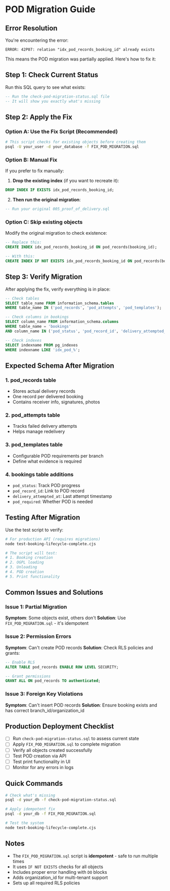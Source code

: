 # POD Migration Guide

## Error Resolution

You're encountering the error:
```
ERROR: 42P07: relation "idx_pod_records_booking_id" already exists
```

This means the POD migration was partially applied. Here's how to fix it:

## Step 1: Check Current Status

Run this SQL query to see what exists:
```sql
-- Run the check-pod-migration-status.sql file
-- It will show you exactly what's missing
```

## Step 2: Apply the Fix

### Option A: Use the Fix Script (Recommended)
```bash
# This script checks for existing objects before creating them
psql -U your_user -d your_database -f FIX_POD_MIGRATION.sql
```

### Option B: Manual Fix
If you prefer to fix manually:

1. **Drop the existing index** (if you want to recreate it):
```sql
DROP INDEX IF EXISTS idx_pod_records_booking_id;
```

2. **Then run the original migration**:
```sql
-- Run your original 005_proof_of_delivery.sql
```

### Option C: Skip existing objects
Modify the original migration to check existence:
```sql
-- Replace this:
CREATE INDEX idx_pod_records_booking_id ON pod_records(booking_id);

-- With this:
CREATE INDEX IF NOT EXISTS idx_pod_records_booking_id ON pod_records(booking_id);
```

## Step 3: Verify Migration

After applying the fix, verify everything is in place:
```sql
-- Check tables
SELECT table_name FROM information_schema.tables 
WHERE table_name IN ('pod_records', 'pod_attempts', 'pod_templates');

-- Check columns in bookings
SELECT column_name FROM information_schema.columns 
WHERE table_name = 'bookings' 
AND column_name IN ('pod_status', 'pod_record_id', 'delivery_attempted_at', 'pod_required');

-- Check indexes
SELECT indexname FROM pg_indexes 
WHERE indexname LIKE 'idx_pod_%';
```

## Expected Schema After Migration

### 1. **pod_records** table
- Stores actual delivery records
- One record per delivered booking
- Contains receiver info, signatures, photos

### 2. **pod_attempts** table
- Tracks failed delivery attempts
- Helps manage redelivery

### 3. **pod_templates** table
- Configurable POD requirements per branch
- Define what evidence is required

### 4. **bookings** table additions
- `pod_status`: Track POD progress
- `pod_record_id`: Link to POD record
- `delivery_attempted_at`: Last attempt timestamp
- `pod_required`: Whether POD is needed

## Testing After Migration

Use the test script to verify:
```bash
# For production API (requires migrations)
node test-booking-lifecycle-complete.cjs

# The script will test:
# 1. Booking creation
# 2. OGPL loading
# 3. Unloading
# 4. POD creation
# 5. Print functionality
```

## Common Issues and Solutions

### Issue 1: Partial Migration
**Symptom**: Some objects exist, others don't
**Solution**: Use `FIX_POD_MIGRATION.sql` - it's idempotent

### Issue 2: Permission Errors
**Symptom**: Can't create POD records
**Solution**: Check RLS policies and grants:
```sql
-- Enable RLS
ALTER TABLE pod_records ENABLE ROW LEVEL SECURITY;

-- Grant permissions
GRANT ALL ON pod_records TO authenticated;
```

### Issue 3: Foreign Key Violations
**Symptom**: Can't insert POD records
**Solution**: Ensure booking exists and has correct branch_id/organization_id

## Production Deployment Checklist

- [ ] Run `check-pod-migration-status.sql` to assess current state
- [ ] Apply `FIX_POD_MIGRATION.sql` to complete migration
- [ ] Verify all objects created successfully
- [ ] Test POD creation via API
- [ ] Test print functionality in UI
- [ ] Monitor for any errors in logs

## Quick Commands

```bash
# Check what's missing
psql -d your_db -f check-pod-migration-status.sql

# Apply idempotent fix
psql -d your_db -f FIX_POD_MIGRATION.sql

# Test the system
node test-booking-lifecycle-complete.cjs
```

## Notes

- The `FIX_POD_MIGRATION.sql` script is **idempotent** - safe to run multiple times
- It uses `IF NOT EXISTS` checks for all objects
- Includes proper error handling with `DO` blocks
- Adds organization_id for multi-tenant support
- Sets up all required RLS policies